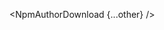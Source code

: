 <script>
  import { NpmAuthorDownload } from 'svelte-shields'
  import type { NpmAuthorDownloadPropsType } from 'svelte-shields';

  const other: NpmAuthorDownloadPropsType = {
    author: 'shinichiokada'
    logo: 'svelte',
    cacheSeconds: '86400',
  }
</script>

<NpmAuthorDownload {...other} />